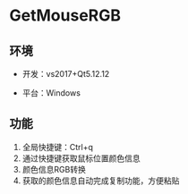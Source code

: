 # GetMouseRGB

## 环境

   - 开发：vs2017+Qt5.12.12

   - 平台：Windows

## 功能

1. 全局快捷键：Ctrl+q
2. 通过快捷键获取鼠标位置颜色信息
3. 颜色信息RGB转换
4. 获取的颜色信息自动完成复制功能，方便粘贴